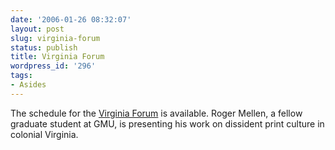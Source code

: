```yaml
---
date: '2006-01-26 08:32:07'
layout: post
slug: virginia-forum
status: publish
title: Virginia Forum
wordpress_id: '296'
tags:
- Asides
---
```


The schedule for the [Virginia Forum](http://www.su.edu/htc/conferences.htm) is available. Roger Mellen, a fellow graduate student at GMU, is presenting his work on dissident print culture in colonial Virginia.
